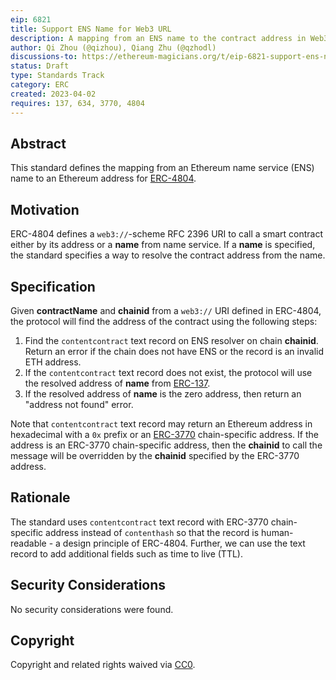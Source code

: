 ```yaml
---
eip: 6821
title: Support ENS Name for Web3 URL
description: A mapping from an ENS name to the contract address in Web3 URL
author: Qi Zhou (@qizhou), Qiang Zhu (@qzhodl)
discussions-to: https://ethereum-magicians.org/t/eip-6821-support-ens-name-for-web3-url/13654
status: Draft
type: Standards Track
category: ERC
created: 2023-04-02
requires: 137, 634, 3770, 4804
---
```


## Abstract

This standard defines the mapping from an Ethereum name service (ENS) name to an Ethereum address for [ERC-4804](./erc-4804.md).

## Motivation

ERC-4804 defines a `web3://`-scheme RFC 2396 URI to call a smart contract either by its address or a **name** from name service.  If a **name** is specified, the standard specifies a way to resolve the contract address from the name.

## Specification

Given **contractName** and **chainid** from a `web3://` URI defined in ERC-4804, the protocol will find the address of the contract using the following steps:

1. Find the `contentcontract` text record on ENS resolver on chain **chainid**.  Return an error if the chain does not have ENS or the record is an invalid ETH address.
2. If the `contentcontract` text record does not exist, the protocol will use the resolved address of **name** from [ERC-137](./erc-137.md#contract-address-interface).
3. If the resolved address of **name** is the zero address, then return an "address not found" error.

Note that `contentcontract` text record may return an Ethereum address in hexadecimal with a `0x` prefix or an [ERC-3770](./erc-3770.md) chain-specific address.  If the address is an ERC-3770 chain-specific address, then the **chainid** to call the message will be overridden by the **chainid** specified by the ERC-3770 address.

## Rationale

The standard uses `contentcontract` text record with ERC-3770 chain-specific address instead of `contenthash` so that the record is human-readable - a design principle of ERC-4804.  Further, we can use the text record to add additional fields such as time to live (TTL).

## Security Considerations

No security considerations were found.

## Copyright

Copyright and related rights waived via [CC0](../LICENSE.md).

